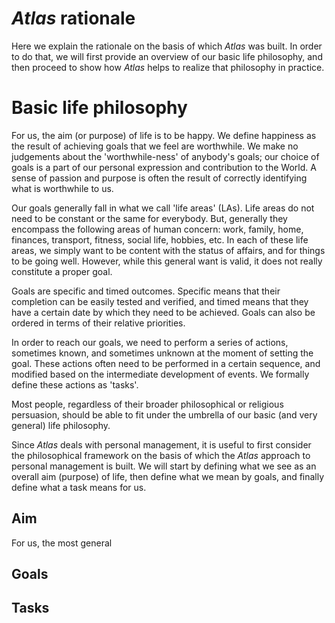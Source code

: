 # _Atlas_ rationale

Here we explain the rationale on the basis of which _Atlas_ was built. In order to do that, we will first provide an overview of our basic life philosophy, and then proceed to show how _Atlas_ helps to realize that philosophy in practice.

# Basic life philosophy

For us, the aim (or purpose) of life is to be happy. We define happiness as the result of achieving goals that we feel are worthwhile. We make no judgements about the 'worthwhile-ness' of anybody's goals; our choice of goals is a part of our personal expression and contribution to the World. A sense of passion and purpose is often the result of correctly identifying what is worthwhile to us.

Our goals generally fall in what we call 'life areas' (LAs). Life areas do not need to be constant or the same for everybody. But, generally they encompass the following areas of human concern: work, family, home, finances, transport, fitness, social life, hobbies, etc. In each of these life areas, we simply want to be content with the status of affairs, and for things to be going well. However, while this general want is valid, it does not really constitute a proper goal.

Goals are specific and timed outcomes. Specific means that their completion can be easily tested and verified, and timed means that they have a certain date by which they need to be achieved. Goals can also be ordered in terms of their relative priorities.

In order to reach our goals, we need to perform a series of actions, sometimes known, and sometimes unknown at the moment of setting the goal. These actions often need to be performed in a certain sequence, and modified based on the intermediate development of events. We formally define these actions as 'tasks'. 





Most people, regardless of their broader philosophical or religious persuasion, should be able to fit under the umbrella of our basic (and very general) life philosophy.

Since _Atlas_ deals with personal management, it is useful to first consider the philosophical framework on the basis of which the _Atlas_ approach to personal management is built. We will start by defining what we see as an overall aim (purpose) of life, then define what we mean by goals, and finally define what a task means for us.

## Aim

For us, the most general 

## Goals

## Tasks


